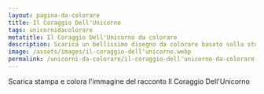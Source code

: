```yaml
---
layout: pagina-da-colorare
title: Il Coraggio Dell'Unicorno
tags: unicornidacolorare
metatitle: Il Coraggio Dell'Unicorno da colorare
description: Scarica un bellissimo disegno da colorare basato sulla storia Il Coraggio Dell'Unicorno
image: /assets/images/il-coraggio-dell'unicorno.webp
permalink: /unicorni-da-colorare/il-coraggio-dell'unicorno-da-colorare.html
---
```

Scarica stampa e colora l'immagine del racconto Il Coraggio Dell'Unicorno
